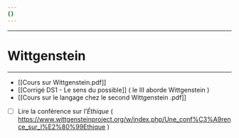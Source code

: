 ```yaml
---
{}
---
```

***
# Wittgenstein 
***
- [[Cours sur Wittgenstein.pdf]]
- [[Corrigé DS1 - Le sens du possible]] ( le III aborde Wittgenstein )
- [[Cours sur le langage chez le second Wittgenstein .pdf]] 
- [ ] Lire la conférence sur l’*Éthique* ( https://www.wittgensteinproject.org/w/index.php/Une_conf%C3%A9rence_sur_l%E2%80%99Ethique )
